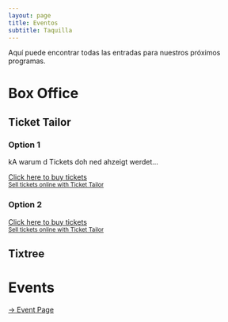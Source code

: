 ```yaml
---
layout: page
title: Eventos
subtitle: Taquilla
---
```


Aquí puede encontrar todas las entradas para nuestros próximos programas.

# Box Office

## Ticket Tailor

### Option 1
kA warum d Tickets doh ned ahzeigt werdet...
<!-- Sporti store -->
<div class="tt-widget"><div class="tt-widget-fallback"><p><a href="https://www.tickettailor.com/checkout/new-session/store/58649/chk/1fb0?ref=website_widget&show_search_filter=true&show_date_filter=true&show_sort=true" target="_blank">Click here to buy tickets</a><br /><small><a href="https://www.tickettailor.com?rf=wdg_252091" class="tt-widget-powered">Sell tickets online with Ticket Tailor</a></small></p></div><script src="https://cdn.tickettailor.com/js/widgets/min/widget.js" data-url="https://www.tickettailor.com/checkout/new-session/store/58649/chk/1fb0?ref=website_widget&show_search_filter=true&show_date_filter=true&show_sort=true" data-type="inline" data-inline-minimal="false" data-inline-show-logo="false" data-inline-bg-fill="true" data-inline-inherit-ref-from-url-param="" data-inline-ref="website_widget"></script></div>

### Option 2
<!-- All events -->
<div class="tt-widget"><div class="tt-widget-fallback"><p><a href="https://www.tickettailor.com/all-tickets/sporti/?ref=website_widget&show_search_filter=true&show_date_filter=true&show_sort=true" target="_blank">Click here to buy tickets</a><br /><small><a href="https://www.tickettailor.com?rf=wdg_252091" class="tt-widget-powered">Sell tickets online with Ticket Tailor</a></small></p></div><script src="https://cdn.tickettailor.com/js/widgets/min/widget.js" data-url="https://www.tickettailor.com/all-tickets/sporti/?ref=website_widget&show_search_filter=true&show_date_filter=true&show_sort=true" data-type="inline" data-inline-minimal="false" data-inline-show-logo="false" data-inline-bg-fill="true" data-inline-inherit-ref-from-url-param="" data-inline-ref="website_widget"></script></div>

## Tixtree

<div id="tixtree-wrapper"><script id="tixtree-script" src="https://www.tixtree.com/widgets/tixtree.js" data-type="events" data-id="sporti-920f216617e3"></script></div>

# Events

[-> Event Page](/pages/testEvent.md)
